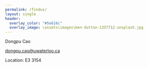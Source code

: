 ```yaml
---
permalink: /findus/
layout: single
header:
  overlay_color: "#5e616c"
  overlay_image: \assets\images\ben-dutton-1357712-unsplash.jpg
---
```


Dongpu Cao  


dongpu.cao@uwaterloo.ca  


Location: E3 3154